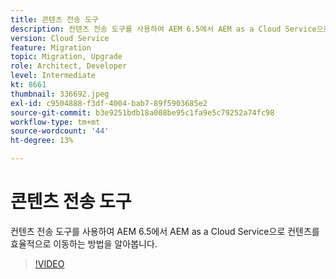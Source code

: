 ```yaml
---
title: 콘텐츠 전송 도구
description: 컨텐츠 전송 도구를 사용하여 AEM 6.5에서 AEM as a Cloud Service으로 컨텐츠를 효율적으로 이동하는 방법을 알아봅니다.
version: Cloud Service
feature: Migration
topic: Migration, Upgrade
role: Architect, Developer
level: Intermediate
kt: 8661
thumbnail: 336692.jpeg
exl-id: c9504888-f3df-4004-bab7-89f5903685e2
source-git-commit: b3e9251bdb18a008be95c1fa9e5c79252a74fc98
workflow-type: tm+mt
source-wordcount: '44'
ht-degree: 13%

---
```


# 콘텐츠 전송 도구

컨텐츠 전송 도구를 사용하여 AEM 6.5에서 AEM as a Cloud Service으로 컨텐츠를 효율적으로 이동하는 방법을 알아봅니다.

>[!VIDEO](https://video.tv.adobe.com/v/336692?quality=12&learn=on)
